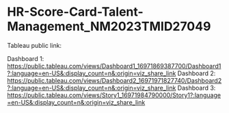 # HR-Score-Card-Talent-Management_NM2023TMID27049

Tableau public link:

Dashboard 1: https://public.tableau.com/views/Dashboard1_16971869387700/Dashboard1?:language=en-US&:display_count=n&:origin=viz_share_link 
Dashboard 2: https://public.tableau.com/views/Dashboard2_16971971827740/Dashboard2?:language=en-US&:display_count=n&:origin=viz_share_link
Dashboard 3: https://public.tableau.com/views/Story1_16971984790000/Story1?:language=en-US&:display_count=n&:origin=viz_share_link 
                         
